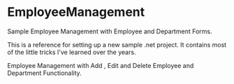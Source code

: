 # EmployeeManagement
Sample Employee Management with Employee and Department Forms.

This is a reference for setting up a new sample .net project. It contains most of the little tricks I've learned over the years.

Employee Management with Add , Edit and Delete Employee and Department Functionality.

